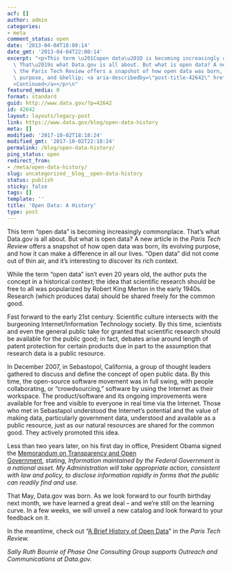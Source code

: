 ```yaml
---
acf: []
author: admin
categories:
- meta
comment_status: open
date: '2013-04-04T18:00:14'
date_gmt: '2013-04-04T22:00:14'
excerpt: "<p>This term \u201Copen data\u201D is becoming increasingly commonplace.\
  \ That\u2019s what Data.gov is all about. But what is open data? A new article in\
  \ the Paris Tech Review offers a snapshot of how open data was born, its evolving\
  \ purpose, and &hellip; <a aria-describedby=\"post-title-42642\" href=\"https://www.data.gov/blog/open-data-history\"\
  >Continued</a></p>\n"
featured_media: 0
format: standard
guid: http://www.data.gov/?p=42642
id: 42642
layout: layouts/legacy-post
link: https://www.data.gov/blog/open-data-history
meta: []
modified: '2017-10-02T18:18:24'
modified_gmt: '2017-10-02T22:18:24'
permalink: /blog/open-data-history/
ping_status: open
redirect_from:
- /meta/open-data-history/
slug: uncategorized__blog__open-data-history
status: publish
sticky: false
tags: []
template: ''
title: 'Open Data: A History'
type: post
---
```

This term “open data” is becoming increasingly commonplace. That’s what Data.gov is all about. But what is open data? A new article in the *Paris Tech Review* offers a snapshot of how open data was born, its evolving purpose, and how it can make a difference in all our lives. “Open data” did not come out of thin air, and it’s interesting to discover its rich context.


While the term “open data” isn’t even 20 years old, the author puts the concept in a historical context; the idea that scientific research should be free to all was popularized by Robert King Merton in the early 1940s. Research (which produces data) should be shared freely for the common good.


Fast forward to the early 21st century. Scientific culture intersects with the burgeoning Internet/Information Technology society. By this time, scientists and even the general public take for granted that scientific research should be available for the public good; in fact, debates arise around length of patent protection for certain products due in part to the assumption that research data is a public resource.


In December 2007, in Sebastopol, California, a group of thought leaders gathered to discuss and define the concept of open public data. By this time, the open-source software movement was in full swing, with people collaborating, or “crowdsourcing,” software by using the Internet as their workspace. The product/software and its ongoing improvements were available for free and visible to everyone in real time via the Internet. Those who met in Sebastapol understood the Internet’s potential and the value of making data, particularly government data, understood and available as a public resource, just as our natural resources are shared for the common good. They actively promoted this idea.


Less than two years later, on his first day in office, President Obama signed the [Memorandum on Transparency and Open Government](https://obamawhitehouse.archives.gov/the-press-office/transparency-and-open-government), stating, *Information maintained by the Federal Government is a national asset. My Administration will take appropriate action, consistent with law and policy, to disclose information rapidly in forms that the public can readily find and use.*


That May, Data.gov was born. As we look forward to our fourth birthday next month, we have learned a great deal – and we’re still on the learning curve. In a few weeks, we will unveil a new catalog and look forward to your feedback on it.


In the meantime, check out “[A Brief History of Open Data](http://www.paristechreview.com/2013/03/29/brief-history-open-data/)” in the *Paris Tech Review.*


*Sally Ruth Bourrie of Phase One Consulting Group supports Outreach and Communications at Data.gov.*


 


